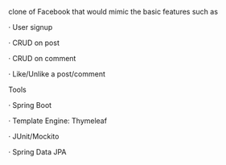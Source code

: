 



clone of Facebook that would mimic the basic features such as

· User signup

· CRUD on post

· CRUD on comment

· Like/Unlike a post/comment


Tools

· Spring Boot

· Template Engine: Thymeleaf

· JUnit/Mockito

· Spring Data JPA
